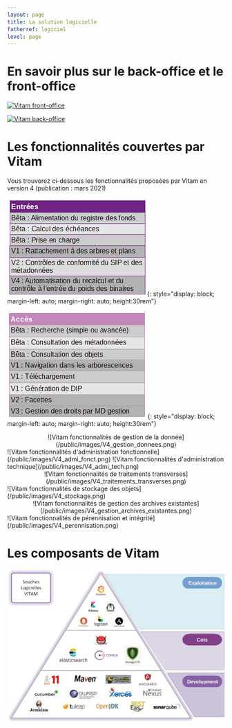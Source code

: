 ```yaml
---
layout: page
title: La solution logicielle
fatherref: logiciel
level: page
---
```


# En savoir plus sur le back-office et le front-office

[![Vitam front-office](https://www.programmevitam.fr/public/images/Vitam_front.png)](https://www.programmevitam.fr/pages/logiciel/Vitam_frontoffice/)

[![Vitam back-office](https://www.programmevitam.fr/public/images/Vitam_back.png)](https://www.programmevitam.fr/pages/logiciel/Vitam_backoffice/)

# Les fonctionnalités couvertes par Vitam

Vous trouverez ci-dessous les fonctionnalités proposées par Vitam en version 4 (publication : mars 2021)


![Vitam fonctionnalités d'entrée](/public/images/V4_entrees.png){: style="display: block; margin-left: auto; margin-right: auto; height:30rem"} 

![Vitam fonctionnalités d'accès](/public/images/V4_acces.png){: style="display: block; margin-left: auto; margin-right: auto; height:30rem"} 


<center>
![Vitam fonctionnalités de gestion de la donnée](/public/images/V4_gestion_donnees.png)
</center>

<left>
![Vitam fonctionnalités d'administration fonctionnelle](/public/images/V4_admi_fonct.png)
</left>

<right>
![Vitam fonctionnalités d'administration technique](/public/images/V4_admi_tech.png)
</right>

<center>
![Vitam fonctionnalités de traitements transverses](/public/images/V4_traitements_transverses.png)
</center>

<left>
![Vitam fonctionnalités de stockage des objets](/public/images/V4_stockage.png)
</left>

<center>
![Vitam fonctionnalités de gestion des archives existantes](/public/images/V4_gestion_archives_existantes.png)
</center>

<right>
![Vitam fonctionnalités de pérennisation et intégrité](/public/images/V4_perennisation.png)
</right>


# Les composants de Vitam
![Les composants de Vitam](/public/images/souches_logicielles.jpg)